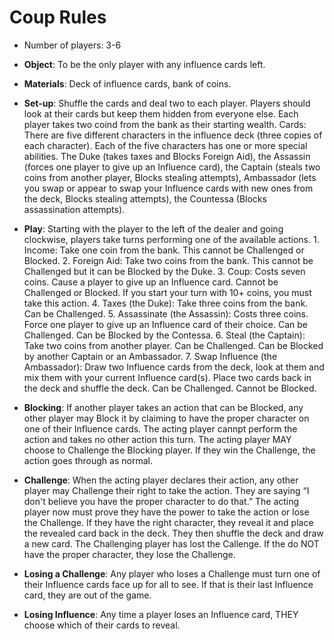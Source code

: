 # Coup Rules

- Number of players: 3-6
- **Object**: To be the only player with any influence cards left.
- **Materials**: Deck of influence cards, bank of coins.
- **Set-up**: Shuffle the cards and deal two to each player. Players should look at their cards but keep them
  hidden from everyone else. Each player takes two coind from the bank as their starting wealth.
  Cards: There are five different characters in the influence deck (three copies of each character). Each
  of the five characters has one or more special abilities. The Duke (takes taxes and Blocks Foreign Aid),
  the Assassin (forces one player to give up an Influence card), the Captain (steals two coins from
  another player, Blocks stealing attempts), Ambassador (lets you swap or appear to swap your Influence
  cards with new ones from the deck, Blocks stealing attempts), the Countessa (Blocks assassination
  attempts).
- **Play**: Starting with the player to the left of the dealer and going clockwise, players take turns
  performing one of the available actions. 1. Income: Take one coin from the bank. This cannot be Challenged or Blocked. 2. Foreign Aid: Take two coins from the bank. This cannot be Challenged but it can be Blocked by
  the Duke. 3. Coup: Costs seven coins. Cause a player to give up an Influence card. Cannot be Challenged or
  Blocked. If you start your turn with 10+ coins, you must take this action. 4. Taxes (the Duke): Take three coins from the bank. Can be Challenged. 5. Assassinate (the Assassin): Costs three coins. Force one player to give up an Influence card of
  their choice. Can be Challenged. Can be Blocked by the Contessa. 6. Steal (the Captain): Take two coins from another player. Can be Challenged. Can be Blocked by
  another Captain or an Ambassador. 7. Swap Influence (the Ambassador): Draw two Influence cards from the deck, look at them and
  mix them with your current Influence card(s). Place two cards back in the deck and shuffle the
  deck. Can be Challenged. Cannot be Blocked.

- **Blocking**: If another player takes an action that can be Blocked, any other player may Block it by
  claiming to have the proper character on one of their Influence cards. The acting player cannpt perform
  the action and takes no other action this turn. The acting player MAY choose to Challenge the Blocking
  player. If they win the Challenge, the action goes through as normal.

- **Challenge**: When the acting player declares their action, any other player may Challenge their right to
  take the action. They are saying “I don't believe you have the proper character to do that.” The acting
  player now must prove they have the power to take the action or lose the Challenge. If they have the
  right character, they reveal it and place the revealed card back in the deck. They then shuffle the deck
  and draw a new card. The Challenging player has lost the Callenge. If the do NOT have the proper
  character, they lose the Challenge.

- **Losing a Challenge**: Any player who loses a Challenge must turn one of their Influence cards face up
  for all to see. If that is their last Influence card, they are out of the game.

- **Losing Influence**: Any time a player loses an Influence card, THEY choose which of their cards to
  reveal.
